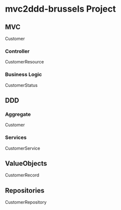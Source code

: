 # mvc2ddd-brussels Project

## MVC

Customer 

### Controller

CustomerResource

### Business Logic

CustomerStatus

## DDD

### Aggregate

Customer

### Services

CustomerService

## ValueObjects

CustomerRecord

## Repositories

CustomerRepository
